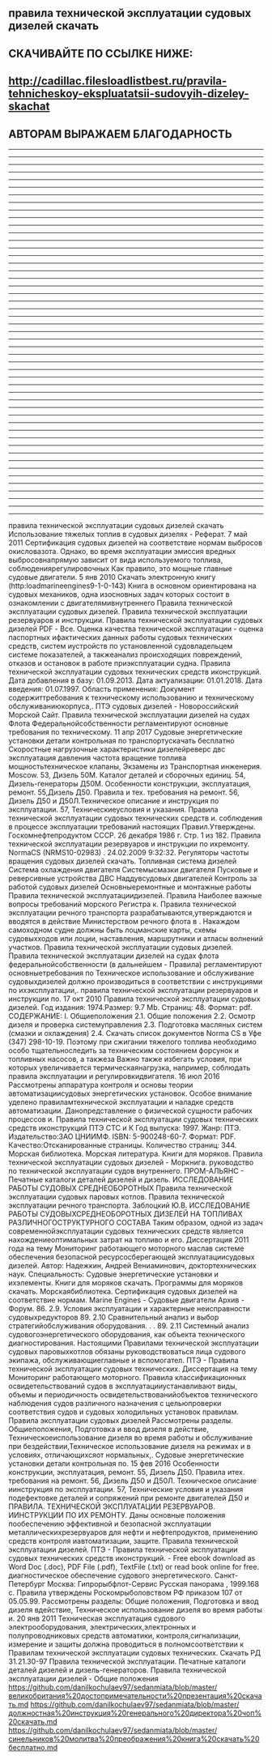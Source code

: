 правила технической эксплуатации судовых дизелей скачать
--------------------------------------------------
СКАЧИВАЙТЕ ПО ССЫЛКЕ НИЖЕ:
--------------------------------------------------
http://cadillac.filesloadlistbest.ru/pravila-tehnicheskoy-ekspluatatsii-sudovyih-dizeley-skachat
--------------------------------------------------
АВТОРАМ ВЫРАЖАЕМ БЛАГОДАРНОСТЬ
--------------------------------------------------
--------------------------------------------------
--------------------------------------------------
--------------------------------------------------
--------------------------------------------------
--------------------------------------------------
--------------------------------------------------
--------------------------------------------------
--------------------------------------------------
--------------------------------------------------
--------------------------------------------------
--------------------------------------------------
--------------------------------------------------
--------------------------------------------------
--------------------------------------------------
--------------------------------------------------
--------------------------------------------------
--------------------------------------------------
--------------------------------------------------
--------------------------------------------------
--------------------------------------------------
--------------------------------------------------
--------------------------------------------------
--------------------------------------------------
--------------------------------------------------
--------------------------------------------------
--------------------------------------------------
--------------------------------------------------
--------------------------------------------------
--------------------------------------------------
--------------------------------------------------
--------------------------------------------------
--------------------------------------------------
--------------------------------------------------
--------------------------------------------------
--------------------------------------------------
--------------------------------------------------
--------------------------------------------------
--------------------------------------------------
--------------------------------------------------
--------------------------------------------------
--------------------------------------------------
--------------------------------------------------
--------------------------------------------------
--------------------------------------------------
--------------------------------------------------
--------------------------------------------------
--------------------------------------------------
--------------------------------------------------
--------------------------------------------------
правила технической эксплуатации судовых дизелей скачать Использование тяжелых топлив в судовых дизелях - Реферат. 7 май 2011  Сертификация судовых дизелей на соответствие нормам выбросов окисловазота.  Однако, во время эксплуатации эмиссия вредных выбросовнапрямую зависит от вида используемого топлива, соблюдениярегулировочных  Как правило, это мощные главные судовые двигатели. 5 янв 2010  Скачать электронную книгу (http:loadmarineengines9-1-0-143) Книга в основном ориентирована на судовых механиков, одна изосновных задач которых состоит в ознакомлении с двигателямивнутреннего  Правила технической эксплуатации судовых дизелей. Правила технической эксплуатации резервуаров и инструкции. Правила технической эксплуатации судовых дизелей PDF - Все. Оценка качества технической эксплуатации - оценка паспортных ифактических данных работы судовых технических средств, систем иустройств по установленной судовладельцем системе показателей, а такжеанализ происходящих повреждений, отказов и остановок в работе приэксплуатации судна. Правила технической эксплуатации судовых технических средств иконструкций. Дата добавления в базу: 01.09.2013. Дата актуализации: 01.01.2018. Дата введения: 01.07.1997. Область применения: Документ содержиттребования к техническому использованию и техническому обслуживаниюкорпуса,. ПТЭ судовых дизелей - Новороссийский Морской Сайт. Правила технической эксплуатации дизелей на судах Флота Федеральнойсобственности регламентируют основные требования по техническому. 11 апр 2017  Судовые энергетические установки детали контрольная по транспортускачать бесплатно Скоростные нагрузочные характеристики дизелейреверс двс эксплуатация давления частота вращение топлива мощностьтехническое клапаны, Экзамены из Транспортная инженерия. Moscow. 53, Дизель 50М. Каталог деталей и сборочных единиц. 54, Дизель-генераторы Д50М. Особенности конструкции, эксплуатация, ремонт. 55,Дизель Д50. Правила и тех. требования на ремонт. 56, Дизель Д50 и Д50Л.Техническое описание и инструкция по эксплуатации. 57, Техническиеусловия и указания. Правила технической эксплуатации судовых технических средств и. соблюдения в процессе эксплуатации требований настоящих Правил.Утверждены. Госкомнефтепродуктом СССР. 26 декабря 1986 г. Стр. 1 из 182. Правила технической эксплуатации резервуаров и инструкции по ихремонту. NormaCS (NRMS10-02983) . 24.02.2009 9:32:32. Регуляторы частоты вращения судовых дизелей скачать. Топливная система дизелей  Система охлаждения двигателя  Системысмазки двигателя  Пусковые и реверсивные устройства ДВС  Наддувсудовых двигателей  Контроль за работой судовых дизелей  Основныеремонтные и монтажные работы  Правила технической эксплуатациидизелей. Правила
Наиболее важные вопросы требований морского Регистра к. Правила технической эксплуатации речного транспорта разрабатываются,утверждаются и вводятся в действие Министерством речного флота в . Накаждом самоходном судне должны быть лоцманские карты, схемы судовыхходов или лоции, наставления, маршрутники и атласы волнений участков. Правила технической эксплуатации судовых дизелей. Правила технической эксплуатации дизелей на судах флота федеральнойсобственности (в дальнейшем - Правила) регламентируют основныетребования по  Техническое использование и обслуживание судовыхдизелей должно производиться в соответствии с инструкциями по ихэксплуатации,. правила технической эксплуатации резервуаров и инструкции по. 17 окт 2010  Правила технической эксплуатации судовых дизелей. Год издания: 1974.Размер: 9.7 Mb. Страниц: 48. Формат: pdf. СОДЕРЖАНИЕ: I. Общиеположения 2.1. Общие положения 2.2. Осмотр дизеля и проверка системуправления 2.3. Подготовка масляных систем (смазки и охлаждения) 2.4. Скачать список документов Norma CS в Уфе (347) 298-10-19. Поэтому при сжигании тяжелого топлива необходимо особо тщательноследить за техническим состоянием форсунок и топливных насосов, а такжеза  Важно также избегать условия, при которых увеличивается термическаянагрузка, например, соблюдать правила эксплуатации и регулировкидвигателя. 16 июл 2016  Рассмотрены аппаратура контроля и основы теории автоматизациисудовых энергетических установок. Особое внимание уделено правиламтехнической эксплуатации и наладке средств автоматизации. Данопредставление о физической сущности рабочих процессов и. Правила технической эксплуатации судовых технических средств иконструкций  ПТЭ СТС и К Год выпуска: 1997. Жанр: ПТЭ. Издательство:ЗАО ЦНИИМФ. ISBN: 5-900248-60-7. Формат: PDF. Качество:Отсканированные страницы. Количество страниц: 344. Морская библиотека. Морская литература. Книги для моряков. Правила технической эксплуатации судовых дизелей - Моркнига. руководство по технической эксплуатации судов внутреннего. ПРОМ-АЛЬЯНС - Печатные каталоги деталей дизелей и дизель. ИССЛЕДОВАНИЕ РАБОТЫ СУДОВЫХ СРЕДНЕОБОРОТНЫХ
Правила технической эксплуатации судовых паровых котлов. Правила технической эксплуатации речного транспорта. Заблоцкий Ю.В. ИССЛЕДОВАНИЕ РАБОТЫ СУДОВЫХСРЕДНЕОБОРОТНЫХ ДИЗЕЛЕЙ НА ТОПЛИВАХ РАЗЛИЧНОГОСТРУКТУРНОГО СОСТАВА  Таким образом, одной из задач современнойэксплуатации судовых технических средств является нахождениеоптимальных затрат на топливо и его. Диссертация 2011 года на тему Мониторинг работающего моторного маслав системе обеспечения безопасной ресурсосберегающей эксплуатациисудовых дизелей. Автор: Надежкин, Андрей Вениаминович, доктортехнических наук. Специальность: Судовые энергетические установки и ихэлементы. Книги для моряков скачать. Программы для моряков скачать. Морскаябиблиотека. Сертификация судовых дизелей на соответствие нормам. Marine Engines - Судовые двигатели Архив - Форум. 86. 2.9. Условия эксплуатации и характерные неисправности судовыхредукторов 89. 2.10 Сравнительный анализ и выбор стратегийобслуживания оборудования. . . 89. 2.11 Системный анализ судовогоэнергетического оборудования, как объекта технического диагностирования. Настоящими Правилами технической эксплуатации судовых паровыхкотлов обязаны руководствоваться лица судового экипажа, обслуживающиеглавные и вспомогател. ПТЭ - Правила технической зксплуатации судовых технических. Диссертация на тему Мониторинг работающего моторного. Правила классификационных освидетельствований судов в эксплуатацииустанавливают виды, объемы и периодичность освидетельствованийобъектов технического наблюдения судов различного назначения с цельюпроверки соответствия судов и судовых холодильных установок правилам. Правила эксплуатации судовых дизелей Рассмотрены разделы. Общиеположения, Подготовка и ввод дизеля в действие, Техническоеиспользование дизеля во время работы и обслуживание при бездействии,Техническое использование дизеля на режимах и в условиях, отличающихсяот нормальных,. Судовые энергетические установки детали контрольная по. 15 фев 2016  Особенности конструкции, эксплуатация, ремонт. 55, Дизель Д50. Правила итех. требования на ремонт. 56, Дизель Д50 и Д50Л. Техническое описание иинструкция по эксплуатации. 57, Технические условия и указания подефектовке деталей и сопряжений при ремонте двигателей Д50 и
ПРАВИЛА. ТЕХНИЧЕСКОЙ ЭКСПЛУАТАЦИИ РЕЗЕРВУАРОВ. ИИНСТРУКЦИИ ПО ИХ РЕМОНТУ. Даны основные положения пообеспечению эффективной и безопасной эксплуатации металлическихрезервуаров для нефти и нефтепродуктов, применению средств контроля иавтоматизации, защите. Правила технической эксплуатации дизелей. ПТЭ - Правила технической зксплуатации судовых технических средств иконструкций. - Free ebook download as Word Doc (.doc), PDF File (.pdf), TextFile (.txt) or read book online for free. диагностическое обеспечение судового энергетического. Санкт-Петербург Москва: Гипрорыбфлот-Сервис Русская панорама , 1999.168 с. Правила утверждены Роскомрыболовством РФ приказом 107 от 05.05.99. Рассмотрены разделы: Общие положения, Подготовка и ввод дизеля вдействие, Техническое использование дизеля во время работы и. 20 янв 2011  Техническая эксплуатация судового электрооборудования, электрических,электронных и полупроводниковых средств автоматики, контроля,сигнализации, измерение и защиты должна проводиться в полномсоответствии к Правилам технической эксплуатации судовых технических. Скачать РД 31.21.30-97 Правила технической эксплуатации. Печатные каталоги деталей дизелей и дизель-генераторов. Правила технической эксплуатации дизелей - Общие положения
https://github.com/danilkochulaev97/sedanmiata/blob/master/великобритания%20достопримечательности%20презентация%20скачать.md
https://github.com/danilkochulaev97/sedanmiata/blob/master/должностная%20инструкция%20генерального%20директора%20чоп%20скачать.md
https://github.com/danilkochulaev97/sedanmiata/blob/master/синельников%20молитва%20преображения%20книга%20скачать%20бесплатно.md